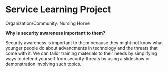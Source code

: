 #  Service Learning Project

Organization/Community: Nursing Home

**Why is security awareness important to them?**

Security awareness is important to them because they might not know what younger people do about advancments in technology and the threats that come with it. We can tailor training materials to their needs by simplifying ways to defend yourself from security threats by using a slideshow or demonstration involving such topics.
